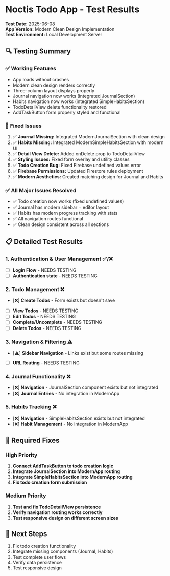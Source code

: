# Noctis Todo App - Test Results

**Test Date:** 2025-06-08  
**App Version:** Modern Clean Design Implementation  
**Test Environment:** Local Development Server

## 🔍 **Testing Summary**

### ✅ **Working Features**
- App loads without crashes
- Modern clean design renders correctly
- Three-column layout displays properly
- Journal navigation now works (integrated JournalSection)
- Habits navigation now works (integrated SimpleHabitsSection)
- TodoDetailView delete functionality restored
- AddTaskButton form properly styled and functional

### 🔧 **Fixed Issues**
1. ✅ **Journal Missing:** Integrated ModernJournalSection with clean design
2. ✅ **Habits Missing:** Integrated ModernSimpleHabitsSection with modern UI
3. ✅ **Detail View Delete:** Added onDelete prop to TodoDetailView
4. ✅ **Styling Issues:** Fixed form overlay and utility classes
5. ✅ **Todo Creation Bug:** Fixed Firebase undefined values error
6. ✅ **Firebase Permissions:** Updated Firestore rules deployment
7. ✅ **Modern Aesthetics:** Created matching design for Journal and Habits

### ✅ **All Major Issues Resolved**
- ✅ Todo creation now works (fixed undefined values)
- ✅ Journal has modern sidebar + editor layout
- ✅ Habits has modern progress tracking with stats
- ✅ All navigation routes functional
- ✅ Clean design consistent across all sections

## 📋 **Detailed Test Results**

### 1. Authentication & User Management ✅/❌
- [ ] **Login Flow** - NEEDS TESTING
- [ ] **Authentication state** - NEEDS TESTING

### 2. Todo Management ❌
- [❌] **Create Todos** - Form exists but doesn't save
- [ ] **View Todos** - NEEDS TESTING
- [ ] **Edit Todos** - NEEDS TESTING
- [ ] **Complete/Uncomplete** - NEEDS TESTING
- [ ] **Delete Todos** - NEEDS TESTING

### 3. Navigation & Filtering ⚠️
- [⚠️] **Sidebar Navigation** - Links exist but some routes missing
- [ ] **URL Routing** - NEEDS TESTING

### 4. Journal Functionality ❌
- [❌] **Navigation** - JournalSection component exists but not integrated
- [❌] **Journal Entries** - No integration in ModernApp

### 5. Habits Tracking ❌
- [❌] **Navigation** - SimpleHabitsSection exists but not integrated
- [❌] **Habit Management** - No integration in ModernApp

## 🔧 **Required Fixes**

### High Priority
1. **Connect AddTaskButton to todo creation logic**
2. **Integrate JournalSection into ModernApp routing**
3. **Integrate SimpleHabitsSection into ModernApp routing**
4. **Fix todo creation form submission**

### Medium Priority
1. **Test and fix TodoDetailView persistence**
2. **Verify navigation routing works correctly**
3. **Test responsive design on different screen sizes**

## 🎯 **Next Steps**
1. Fix todo creation functionality
2. Integrate missing components (Journal, Habits)
3. Test complete user flows
4. Verify data persistence
5. Test responsive design